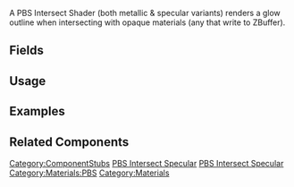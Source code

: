 <languages></languages> <translate>

A PBS Intersect Shader (both metallic & specular variants) renders a
glow outline when intersecting with opaque materials (any that write to
ZBuffer).

## Fields

## Usage

## Examples

## Related Components

</translate>

[Category:ComponentStubs](Category:ComponentStubs "wikilink") [PBS
Intersect Specular](Category:Components{{#translation:}} "wikilink")
[PBS Intersect
Specular](Category:Components:Assets:Materials:PBS{{#translation:}} "wikilink")
[Category:Materials:PBS](Category:Materials:PBS "wikilink")
[Category:Materials](Category:Materials "wikilink")
